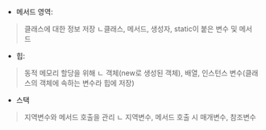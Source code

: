 - 메서드 영역: 
> 클래스에 대한 정보 저장
ㄴ클래스, 메서드, 생성자, static이 붙은 변수 및 메서드


- 힙:
> 동적 메모리 할당을 위해
ㄴ 객체(new로 생성된 객체), 배열, 인스턴스 변수(클래스의 객체에 속하는 변수라 힙에 저장)


- 스택
> 지역변수와 메서드 호출을 관리
ㄴ 지역변수, 메서드 호출 시 매개변수, 참조변수
